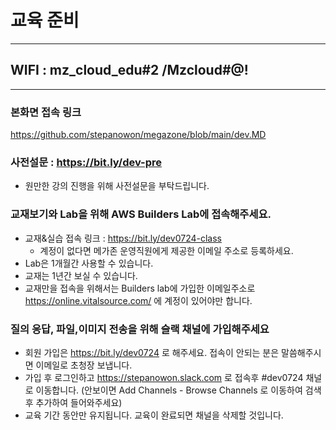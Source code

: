 # 교육 준비
---
## WIFI : mz_cloud_edu#2 /Mzcloud#@!
---
### 본화면 접속 링크
https://github.com/stepanowon/megazone/blob/main/dev.MD

### 사전설문 : https://bit.ly/dev-pre
  - 원만한 강의 진행을 위해 사전설문을 부탁드립니다.

### 교재보기와 Lab을 위해 AWS Builders Lab에 접속해주세요.
  - 교재&실습 접속 링크 : https://bit.ly/dev0724-class
    * 계정이 없다면 메가존 운영직원에게 제공한 이메일 주소로 등록하세요.
  - Lab은 1개월간 사용할 수 있습니다.
  - 교재는 1년간 보실 수 있습니다.
  - 교재만을 접속을 위해서는 Builders lab에 가입한 이메일주소로 https://online.vitalsource.com/ 에 계정이 있어야만 합니다.

### 질의 응답, 파일,이미지 전송을 위해 슬랙 채널에 가입해주세요
  - 회원 가입은 https://bit.ly/dev0724 로 해주세요. 접속이 안되는 분은 말씀해주시면 이메일로 초청장 보냅니다.
  - 가입 후 로그인하고 https://stepanowon.slack.com 로 접속후 #dev0724 채널로 이동합니다.
     (안보이면 Add Channels - Browse Channels 로 이동하여 검색후 추가하여 들어와주세요)
  - 교육 기간 동안만 유지됩니다. 교육이 완료되면 채널을 삭제할 것입니다.  

